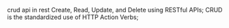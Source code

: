 crud api in rest
Create, Read, Update, and Delete using RESTful APIs;
CRUD is the standardized use of HTTP Action Verbs;

